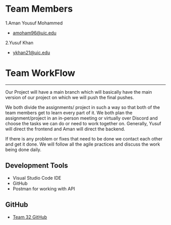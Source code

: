 # Team Members
1.Aman Yousuf Mohammed

- amoham96@uic.edu

2.Yusuf Khan

- ykhan21@uic.edu

 
 # Team WorkFlow
 -----------------
 Our Project will have a main branch which will basically have the main version of our project on which we will push the final pushes.
 
 We both divide the assignments/ project in such a way so that both of the team members get to learn every part of it. We both plan the assignment/project in an in-person meeting or virtually over Discord and choose the tasks we can do or need to work together on. Generally, Yusuf will direct the frontend and Aman will direct the backend.
 
 If there is any problem or fixes that need to be done we contact each other and get it done. We will follow all the agile practices and discuss the work being done daily.
 
 ## Development Tools
 - Visual Studio Code IDE
 - GitHub
 - Postman for working with API
 
 ## GitHub
 
 - [Team 32 GitHub](https://uic-cs484.github.io/assignment-1---team-project-proposal-team32/doc.html)
 
 

